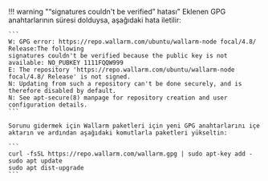 !!! warning "“signatures couldn't be verified” hatası"
    Eklenen GPG anahtarlarının süresi dolduysa, aşağıdaki hata iletilir:

    ```
    W: GPG error: https://repo.wallarm.com/ubuntu/wallarm-node focal/4.8/ Release:The following
    signatures couldn't be verified because the public key is not available: NO_PUBKEY 1111FQQW999
    E: The repository 'https://repo.wallarm.com/ubuntu/wallarm-node focal/4.8/ Release' is not signed.
    N: Updating from such a repository can't be done securely, and is therefore disabled by default.
    N: See apt-secure(8) manpage for repository creation and user configuration details.
    ```

    Sorunu gidermek için Wallarm paketleri için yeni GPG anahtarlarını içe aktarın ve ardından aşağıdaki komutlarla paketleri yükseltin:

    ```
    curl -fsSL https://repo.wallarm.com/wallarm.gpg | sudo apt-key add -
    sudo apt update
    sudo apt dist-upgrade
    ```